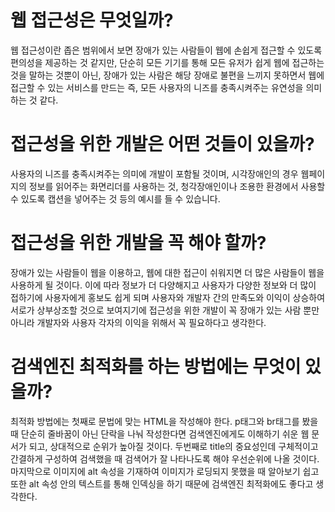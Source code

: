 # 웹 접근성은 무엇일까?

웹 접근성이란 좁은 범위에서 보면 장애가 있는 사람들이 웹에 손쉽게 접근할 수 있도록 편의성을 제공하는 것 같지만, 단순히 모든 기기를 통해 모든 유저가 쉽게 웹에 접근하는 것을 말하는 것뿐이 아닌, 장애가 있는 사람은 해당 장애로 불편을 느끼지 못하면서 웹에 접근할 수 있는 서비스를 만드는 즉, 모든 사용자의 니즈를 충족시켜주는 유연성을 의미하는 것 같다. 

# 접근성을 위한 개발은 어떤 것들이 있을까?

사용자의 니즈를 충족시켜주는 의미에 개발이 포함될 것이며, 시각장애인의 경우 웹페이지의 정보를 읽어주는 화면리더를 사용하는 것, 청각장애인이나 조용한 환경에서 사용할 수 있도록 캡션을 넣어주는 것 등의 예시를 들 수 있습니다.

# 접근성을 위한 개발을 꼭 해야 할까?

장애가 있는 사람들이 웹을 이용하고, 웹에 대한 접근이 쉬워지면 더 많은 사람들이 웹을 사용하게 될 것이다. 이에 따라 정보가 더 다양해지고 사용자가 다양한 정보와 더 많이 접하기에 사용자에게 홍보도 쉽게 되며 사용자와 개발자 간의 만족도와 이익이 상승하여 서로가 상부상조할 것으로 보여지기에 접근성을 위한 개발이 꼭 장애가 있는 사람 뿐만 아니라 개발자와 사용자 각자의 이익을 위해서 꼭 필요하다고 생각한다. 

# 검색엔진 최적화를 하는 방법에는 무엇이 있을까?

최적화 방법에는 첫째로 문법에 맞는 HTML을 작성해야 한다. p태그와 br태그를 봤을 때 단순히 줄바꿈이 아닌 단락을 나눠 작성한다면 검색엔진에게도 이해하기 쉬운 웹 문서가 되고, 상대적으로 순위가 높아질 것이다. 두번째로 title의 중요성인데 구체적이고 간결하게 구성하여 검색했을 때 검색어가 잘 나타나도록 해야 우선순위에 나올 것이다. 마지막으로 이미지에 alt 속성을 기재하여 이미지가 로딩되지 못했을 때 알아보기 쉽고 또한 alt 속성 안의 텍스트를 통해 인덱싱을 하기 때문에 검색엔진 최적화에도 좋다고 생각한다. 

